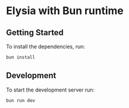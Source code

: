 # Elysia with Bun runtime

## Getting Started
To install the dependencies, run:
```bash
bun install
```

## Development
To start the development server run:
```bash
bun run dev
```